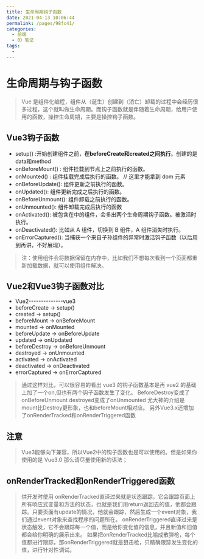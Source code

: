 ```yaml
---
title: 生命周期钩子函数
date: 2021-04-13 10:06:44
permalink: /pages/98fc41/
categories:
  - 前端
  - 0》笔记
tags:
  - 
---
```


# 生命周期与钩子函数
> Vue 是组件化编程，组件从（诞生）创建到（消亡）卸载的过程中会经历很多过程，这个就叫做生命周期。而钩子函数就是伴随着生命周期，给用户使用的函数，操控生命周期，主要是操控钩子函数。

## Vue3钩子函数
- setup() :开始创建组件之前，**在beforeCreate和created之间执行**。创建的是data和method
- onBeforeMount() : 组件挂载到节点上之前执行的函数。
- onMounted() : 组件挂载完成后执行的函数。 // 这里才能拿到 dom 元素
- onBeforeUpdate(): 组件更新之前执行的函数。
- onUpdated(): 组件更新完成之后执行的函数。
- onBeforeUnmount(): 组件卸载之前执行的函数。
- onUnmounted(): 组件卸载完成后执行的函数
- onActivated(): 被包含在<keep-alive>中的组件，会多出两个生命周期钩子函数。被激活时执行。
- onDeactivated(): 比如从 A 组件，切换到 B 组件，A 组件消失时执行。
- onErrorCaptured(): 当捕获一个来自子孙组件的异常时激活钩子函数（以后用到再讲，不好展现）。

>注：使用<keep-alive>组件会将数据保留在内存中，比如我们不想每次看到一个页面都重新加载数据，就可以使用<keep-alive>组件解决。

## Vue2和Vue3钩子函数对比

- Vue2--------------vue3
- beforeCreate  -> setup()
- created       -> setup()
- beforeMount   -> onBeforeMount
- mounted       -> onMounted
- beforeUpdate  -> onBeforeUpdate
- updated       -> onUpdated
- beforeDestroy -> onBeforeUnmount
- destroyed     -> onUnmounted
- activated     -> onActivated
- deactivated   -> onDeactivated
- errorCaptured -> onErrorCaptured

> 通过这样对比，可以很容易的看出 vue3 的钩子函数基本是再 vue2 的基础上加了一个on,但也有两个钩子函数发生了变化。
> BeforeDestroy变成了onBeforeUnmount
> destroyed变成了onUnmounted
> 尤大神的介绍是mount比Destroy更形象，也和beforeMount相对应。
> 另外Vue3.x还增加了onRenderTracked和onRenderTriggered函数

## 注意

> Vue3能够向下兼容，所以Vue2中的钩子函数也是可以使用的。但是如果你使用的是 Vue3.0 那么请尽量使用新的语法；

## onRenderTracked和onRenderTriggered函数

> 供开发时使用
> onRenderTracked直译过来就是状态跟踪，它会跟踪页面上所有响应式变量和方法的状态，也就是我们用return返回去的值，他都会跟踪。只要页面有update的情况，他就会跟踪，然后生成一个event对象，我们通过event对象来查找程序的问题所在。
> onRenderTriggered直译过来是状态触发，它不会跟踪每一个值，而是给你变化值的信息，并且新值和旧值都会给你明确的展示出来。
> 如果把onRenderTracked比喻成散弹枪，每个值都进行跟踪，那onRenderTriggered就是狙击枪，只精确跟踪发生变化的值，进行针对性调试。